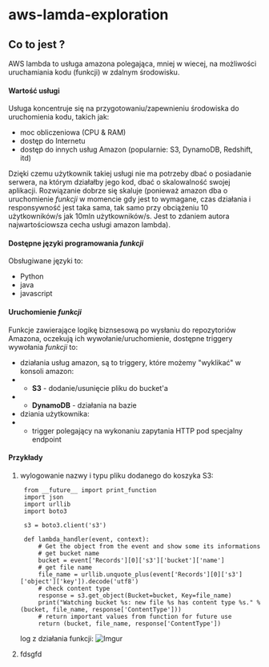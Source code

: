 # aws-lamda-exploration
## Co to jest ?
AWS lambda to usługa amazona polegająca, mniej w wiecej, na możliwości uruchamiania kodu (funkcji) w zdalnym środowisku.
  
#### Wartość usługi
Usługa koncentruje się na przygotowaniu/zapewnieniu środowiska do uruchomienia kodu, takich jak:

* moc obliczeniowa (CPU & RAM)
* dostęp do Internetu
* dostęp do innych usług Amazon (popularnie: S3, DynamoDB, Redshift, itd)

Dzięki czemu użytkownik takiej usługi nie ma potrzeby dbać o posiadanie serwera, na którym działałby jego kod, dbać o skalowalność swojej aplikacji. Rozwiązanie dobrze się skaluje (ponieważ amazon dba o uruchomienie *funkcji* w momencie gdy jest to wymagane, czas działania i responsywność jest taka sama, tak samo przy obciążeniu 10 użytkowników/s jak 10mln użytkowników/s. Jest to zdaniem autora najwartościowsza cecha usługi amazon lambda).

#### Dostępne języki programowania *funkcji*
Obsługiwane języki to:

* Python
* java
* javascript  

#### Uruchomienie *funkcji*
Funkcje zawierające logikę biznsesową po wysłaniu do repozytoriów Amazona, oczekują ich wywołanie/uruchomienie, dostępne triggery wywołania *funkcji* to:

* działania usług amazon, są to triggery, które możemy "wyklikać" w konsoli amazon:
* * **S3** - dodanie/usunięcie pliku do bucket'a
* * **DynamoDB** - działania na bazie
* dziania użytkownika:  
* * trigger polegający na wykonaniu zapytania HTTP pod specjalny endpoint


#### Przykłady

1. wylogowanie nazwy i typu pliku dodanego do koszyka S3:  
        
        from __future__ import print_function
        import json
        import urllib
        import boto3
    
        s3 = boto3.client('s3')
    
        def lambda_handler(event, context):
            # Get the object from the event and show some its informations
            # get bucket name
            bucket = event['Records'][0]['s3']['bucket']['name']
            # get file name
            file_name = urllib.unquote_plus(event['Records'][0]['s3']['object']['key']).decode('utf8')
            # check content type
            response = s3.get_object(Bucket=bucket, Key=file_name)
            print("Watching bucket %s: new file %s has content type %s." % (bucket, file_name, response['ContentType']))
            # return important values from function for future use
            return (bucket, file_name, response['ContentType'])

    log z działania funkcji:
    ![Imgur](http://i.imgur.com/w6iQ9ih.png)
      
  
2. fdsgfd
